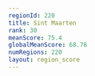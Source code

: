 ```yaml
---
regionId: 220
title: Sint Maarten
rank: 30
meanScore: 75.4
globalMeanScore: 68.78
numRegions: 220
layout: region_score
---
```

